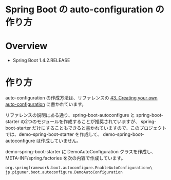 Spring Boot の auto-configuration の作り方
=====================================

# Overview

* Spring Boot 1.4.2.RELEASE

# 作り方

auto-configuration の作成方法は、リファレンスの [43. Creating your own auto-configuration](http://docs.spring.io/spring-boot/docs/current/reference/html/boot-features-developing-auto-configuration.html)
に書かれています。

リファレンスの説明にある通り、spring-boot-autoconfigure と spring-boot-starter の2つのモジュールを作成することが推奨されていますが、
spring-boot-starter だけにすることもできると書かれていますので、このプロジェクトでは、demo-spring-boot-starter を作成して、
demo-spring-boot-autoconfigure は作成していません。

demo-spring-boot-starter に DemoAutoConfiguration クラスを作成し、META-INF/spring.factories を次の内容で作成しています。

```
org.springframework.boot.autoconfigure.EnableAutoConfiguration=\
jp.pigumer.boot.autoconfigure.DemoAutoConfiguration
```

